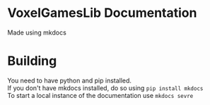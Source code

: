# VoxelGamesLib Documentation

Made using mkdocs

# Building

You need to have python and pip installed.  
If you don't have mkdocs installed, do so using `pip install mkdocs`  
To start a local instance of the documentation use `mkdocs sevre`